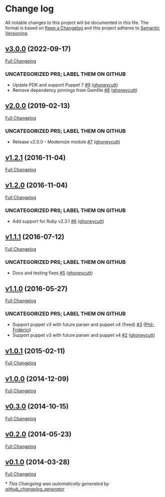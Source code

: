 # Change log

All notable changes to this project will be documented in this file. The format is based on [Keep a Changelog](http://keepachangelog.com/en/1.0.0/) and this project adheres to [Semantic Versioning](http://semver.org).

## [v3.0.0](https://github.com/ghoneycutt/puppet-module-timezone/tree/v3.0.0) (2022-09-17)

[Full Changelog](https://github.com/ghoneycutt/puppet-module-timezone/compare/v2.0.0...v3.0.0)

### UNCATEGORIZED PRS; LABEL THEM ON GITHUB

- Update PDK and support Puppet 7 [\#9](https://github.com/ghoneycutt/puppet-module-timezone/pull/9) ([ghoneycutt](https://github.com/ghoneycutt))
- Remove dependency pinnings from Gemfile [\#8](https://github.com/ghoneycutt/puppet-module-timezone/pull/8) ([ghoneycutt](https://github.com/ghoneycutt))

## [v2.0.0](https://github.com/ghoneycutt/puppet-module-timezone/tree/v2.0.0) (2019-02-13)

[Full Changelog](https://github.com/ghoneycutt/puppet-module-timezone/compare/v1.2.1...v2.0.0)

### UNCATEGORIZED PRS; LABEL THEM ON GITHUB

- Release v2.0.0 - Modernize module [\#7](https://github.com/ghoneycutt/puppet-module-timezone/pull/7) ([ghoneycutt](https://github.com/ghoneycutt))

## [v1.2.1](https://github.com/ghoneycutt/puppet-module-timezone/tree/v1.2.1) (2016-11-04)

[Full Changelog](https://github.com/ghoneycutt/puppet-module-timezone/compare/v1.2.0...v1.2.1)

## [v1.2.0](https://github.com/ghoneycutt/puppet-module-timezone/tree/v1.2.0) (2016-11-04)

[Full Changelog](https://github.com/ghoneycutt/puppet-module-timezone/compare/v1.1.1...v1.2.0)

### UNCATEGORIZED PRS; LABEL THEM ON GITHUB

- Add support for Ruby v2.3.1 [\#6](https://github.com/ghoneycutt/puppet-module-timezone/pull/6) ([ghoneycutt](https://github.com/ghoneycutt))

## [v1.1.1](https://github.com/ghoneycutt/puppet-module-timezone/tree/v1.1.1) (2016-07-12)

[Full Changelog](https://github.com/ghoneycutt/puppet-module-timezone/compare/v1.1.0...v1.1.1)

### UNCATEGORIZED PRS; LABEL THEM ON GITHUB

- Docs and testing fixes [\#5](https://github.com/ghoneycutt/puppet-module-timezone/pull/5) ([ghoneycutt](https://github.com/ghoneycutt))

## [v1.1.0](https://github.com/ghoneycutt/puppet-module-timezone/tree/v1.1.0) (2016-05-27)

[Full Changelog](https://github.com/ghoneycutt/puppet-module-timezone/compare/v1.0.1...v1.1.0)

### UNCATEGORIZED PRS; LABEL THEM ON GITHUB

- Support puppet v3 with future parser and puppet v4 \(fixed\) [\#3](https://github.com/ghoneycutt/puppet-module-timezone/pull/3) ([Phil-Friderici](https://github.com/Phil-Friderici))
- Support puppet v3 with future parser and puppet v4 [\#2](https://github.com/ghoneycutt/puppet-module-timezone/pull/2) ([ghoneycutt](https://github.com/ghoneycutt))

## [v1.0.1](https://github.com/ghoneycutt/puppet-module-timezone/tree/v1.0.1) (2015-02-11)

[Full Changelog](https://github.com/ghoneycutt/puppet-module-timezone/compare/v1.0.0...v1.0.1)

## [v1.0.0](https://github.com/ghoneycutt/puppet-module-timezone/tree/v1.0.0) (2014-12-09)

[Full Changelog](https://github.com/ghoneycutt/puppet-module-timezone/compare/v0.3.0...v1.0.0)

## [v0.3.0](https://github.com/ghoneycutt/puppet-module-timezone/tree/v0.3.0) (2014-10-15)

[Full Changelog](https://github.com/ghoneycutt/puppet-module-timezone/compare/v0.2.0...v0.3.0)

## [v0.2.0](https://github.com/ghoneycutt/puppet-module-timezone/tree/v0.2.0) (2014-05-23)

[Full Changelog](https://github.com/ghoneycutt/puppet-module-timezone/compare/v0.1.0...v0.2.0)

## [v0.1.0](https://github.com/ghoneycutt/puppet-module-timezone/tree/v0.1.0) (2014-03-28)

[Full Changelog](https://github.com/ghoneycutt/puppet-module-timezone/compare/22e8e7a1fa8e13881787c0fb7f4a30eb9fe5f539...v0.1.0)



\* *This Changelog was automatically generated by [github_changelog_generator](https://github.com/skywinder/Github-Changelog-Generator)*
